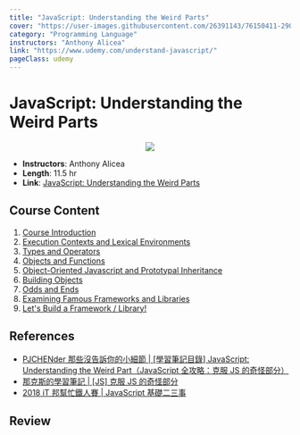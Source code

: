 ```yaml
---
title: "JavaScript: Understanding the Weird Parts"
cover: "https://user-images.githubusercontent.com/26391143/76150411-29021100-60e5-11ea-959b-428eedc3ea74.png"
category: "Programming Language"
instructors: "Anthony Alicea"
link: "https://www.udemy.com/understand-javascript/"
pageClass: udemy
---
```


# JavaScript: Understanding the Weird Parts

<p align="center">
  <img src="https://user-images.githubusercontent.com/26391143/76150411-29021100-60e5-11ea-959b-428eedc3ea74.png">
</p>

- **Instructors**: Anthony Alicea
- **Length**: 11.5 hr
- **Link**: [JavaScript: Understanding the Weird Parts](https://www.udemy.com/understand-javascript/)

## Course Content

1. [Course Introduction](./01_Course-Introduction/)
2. [Execution Contexts and Lexical Environments](./02_Execution-Contexts-and-Lexical-Environments/)
3. [Types and Operators](./03_Types-and-Operators/)
4. [Objects and Functions](./04_Objects-and-Functions/)
5. [Object-Oriented Javascript and Prototypal Inheritance](./05_Object-Oriented-Javascript-and-Prototypal-Inheritance/)
6. [Building Objects](./06_Building-Objects/)
7. [Odds and Ends](./07_Odds-and-Ends/)
8. [Examining Famous Frameworks and Libraries](./08_Examining-Famous-Frameworks-and-Libraries/)
9. [Let's Build a Framework / Library!](./09_Lets-Build-a-Framework-Library/)

## References

- [PJCHENder 那些沒告訴你的小細節 | [學習筆記目錄] JavaScript: Understanding the Weird Part（JavaScript 全攻略：克服 JS 的奇怪部分）](https://pjchender.blogspot.com/2017/06/javascript-understanding-weird-part.html)
- [那克斯的學習筆記 | [JS] 克服 JS 的奇怪部分](https://disp.cc/b/KnucklesNote?ti=9K9G)
- [2018 iT 邦幫忙鐵人賽 | JavaScript 基礎二三事](https://ithelp.ithome.com.tw/users/20104221/ironman/1403)

## Review
